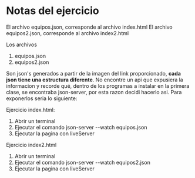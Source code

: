 # Notas del ejercicio

El archivo equipos.json, corresponde al archivo index.html
El archivo equipos2.json, corresponde al archivo index2.html

Los archivos
1. equipos.json
2. equipos2.json

Son json's generados a partir de la imagen del link proporcionado, **cada json tiene una estructura diferente**. No encontre un api que expusiera la informacion y recorde qué,
dentro de los programas a instalar en la primera clase, se encontraba json-server, por esta razon decidi hacerlo asi.
Para exponerlos seria lo siguiente:

Ejercicio index.html:
1. Abrir un terminal
2. Ejecutar el comando json-server --watch equipos.json
3. Ejecutar la pagina con liveServer


Ejercicio index2.html
1. Abrir un terminal
2. Ejecutar el comando json-server --watch equipos2.json
3. Ejecutar la pagina con liveServer